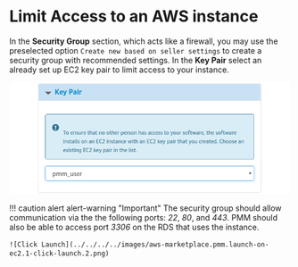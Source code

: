 # Limit Access to an AWS instance

In the **Security Group** section, which acts like a firewall, you may use the preselected option `Create new based on seller settings` to create a security group with recommended settings. In the **Key Pair** select an already set up EC2 key pair to limit access to your instance.

![AWS Key Pair](../../../../images/aws-marketplace.pmm.launch-on-ec2.1-click-launch.3.png)

!!! caution alert alert-warning "Important"
    The security group should allow communication via the the following ports: *22*, *80*, and *443*. PMM should also be able to access port *3306* on the RDS that uses the instance.

    ![Click Launch](../../../../images/aws-marketplace.pmm.launch-on-ec2.1-click-launch.2.png)
